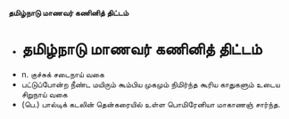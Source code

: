 **தமிழ்நாடு மாணவர் கணினித் திட்டம்**
- # தமிழ்நாடு மாணவர் கணினித் திட்டம்
- n. குச்சுக் சடைநாய் வகை
- பட்டுப்போன்ற நீண்ட மயிரும் கூம்பிய முகமும் நிமிர்ந்த கூரிய காதுகளும் உடைய சிறுநாய் வகை
- (பெ.) பால்டிக் கடலின் தென்கரையில் உள்ள பொமிரேனியா மாகாணஞ் சார்ந்த.

